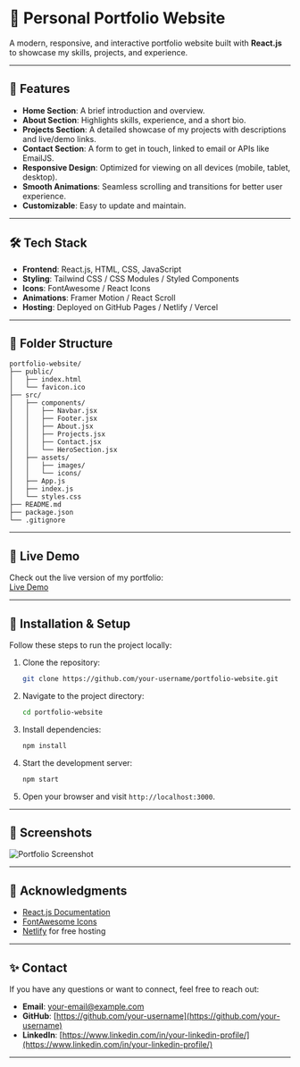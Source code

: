 # 💼 Personal Portfolio Website

A modern, responsive, and interactive portfolio website built with **React.js** to showcase my skills, projects, and experience.

---

## 🌟 Features

- **Home Section**: A brief introduction and overview.
- **About Section**: Highlights skills, experience, and a short bio.
- **Projects Section**: A detailed showcase of my projects with descriptions and live/demo links.
- **Contact Section**: A form to get in touch, linked to email or APIs like EmailJS.
- **Responsive Design**: Optimized for viewing on all devices (mobile, tablet, desktop).
- **Smooth Animations**: Seamless scrolling and transitions for better user experience.
- **Customizable**: Easy to update and maintain.

---

## 🛠️ Tech Stack

- **Frontend**: React.js, HTML, CSS, JavaScript
- **Styling**: Tailwind CSS / CSS Modules / Styled Components
- **Icons**: FontAwesome / React Icons
- **Animations**: Framer Motion / React Scroll
- **Hosting**: Deployed on GitHub Pages / Netlify / Vercel

---

## 📂 Folder Structure

```plaintext
portfolio-website/
├── public/
│   ├── index.html
│   └── favicon.ico
├── src/
│   ├── components/
│   │   ├── Navbar.jsx
│   │   ├── Footer.jsx
│   │   ├── About.jsx
│   │   ├── Projects.jsx
│   │   ├── Contact.jsx
│   │   └── HeroSection.jsx
│   ├── assets/
│   │   ├── images/
│   │   └── icons/
│   ├── App.js
│   ├── index.js
│   └── styles.css
├── README.md
├── package.json
└── .gitignore
```

---

## 🚀 Live Demo

Check out the live version of my portfolio:  
[Live Demo](https://your-portfolio-link.com)

---

## 🔧 Installation & Setup

Follow these steps to run the project locally:

1. Clone the repository:
   ```bash
   git clone https://github.com/your-username/portfolio-website.git
   ```
2. Navigate to the project directory:
   ```bash
   cd portfolio-website
   ```
3. Install dependencies:
   ```bash
   npm install
   ```
4. Start the development server:
   ```bash
   npm start
   ```
5. Open your browser and visit `http://localhost:3000`.

---

## 📸 Screenshots

![Portfolio Screenshot](https://your-image-link.com/screenshot.png)

---

## 🙌 Acknowledgments

- [React.js Documentation](https://reactjs.org/docs/getting-started.html)
- [FontAwesome Icons](https://fontawesome.com/)
- [Netlify](https://www.netlify.com/) for free hosting

---

## ✨ Contact

If you have any questions or want to connect, feel free to reach out:

- **Email**: [your-email@example.com](mailto:your-email@example.com)
- **GitHub**: [https://github.com/your-username](https://github.com/your-username)
- **LinkedIn**: [https://www.linkedin.com/in/your-linkedin-profile/](https://www.linkedin.com/in/your-linkedin-profile/)

---
